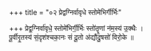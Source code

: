 +++
title = "०२ प्रेद्वग्निर्वावृधे स्तोमेभिर्गीर्भिः"

+++
प्रेद्व॒ग्निर्वा॑वृधे॒ स्तोमे॑भिर्गी॒र्भिः स्तो॑तॄ॒णां न॑म॒स्य॑ उ॒क्थैः ।  
पू॒र्वीरृ॒तस्य॑ सं॒दृश॑श्चका॒नः सं दू॒तो अ॑द्यौदु॒षसो॑ विरो॒के ॥